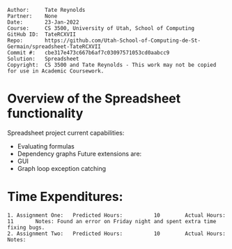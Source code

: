 ```
Author:     Tate Reynolds
Partner:    None
Date:       23-Jan-2022
Course:     CS 3500, University of Utah, School of Computing
GitHub ID:  TateRCXVII
Repo:       https://github.com/Utah-School-of-Computing-de-St-Germain/spreadsheet-TateRCXVII
Commit #:   cbe317e473c667b6af7c03097571053cd0aabcc9
Solution:   Spreadsheet
Copyright:  CS 3500 and Tate Reynolds - This work may not be copied for use in Academic Coursework.
```

# Overview of the Spreadsheet functionality

Spreadsheet project current capabilities:
- Evaluating formulas
- Dependency graphs
Future extensions are:  
- GUI
- Graph loop exception catching

# Time Expenditures:

    1. Assignment One:   Predicted Hours:          10        Actual Hours:     11       Notes: Found an error on Friday night and spent extra time fixing bugs.
    2. Assignment Two:   Predicted Hours:          10        Actual Hours:              Notes:
